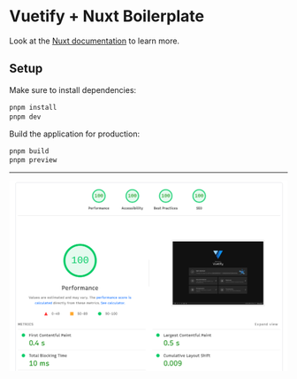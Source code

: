 # Vuetify + Nuxt Boilerplate

Look at the [Nuxt documentation](https://nuxt.com/docs/getting-started/introduction) to learn more.

## Setup

Make sure to install dependencies:

```bash
pnpm install
pnpm dev
```

Build the application for production:

```bash
pnpm build
pnpm preview
```

---

![Screenshot](./public/images/screenshot.png)
